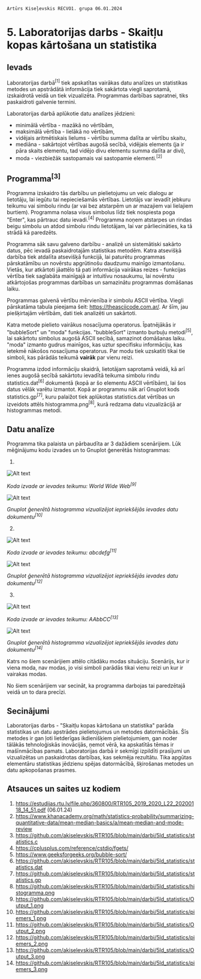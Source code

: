     Artūrs Kiseļevskis RECVO1. grupa 06.01.2024
# 5. Laboratorijas darbs - Skaitļu kopas kārtošana un statistika
## Ievads

Laboratorijas darbā<sup>[1]</sup> tiek apskatītas vairākas datu analīzes un statistikas metodes un apstrādātā informācija tiek sakārtota viegli saprotamā, izskaidrotā veidā un tiek vizualizēta. Programmas darbības sapratnei, tiks paskaidroti galvenie termini.

Laboratorijas darbā aplūkotie datu analīzes jēdzieni:
* minimālā vērtība - mazākā no vērtībām, 
* maksimālā vērtība - lielākā no vērtībām, 
* vidējais aritmētiskais lielums - vērtību summa dalīta ar vērtību skaitu,
* mediāna - sakārtojot vērtības augošā secībā, vidējais elements (ja ir pāra skaits elementu, tad vidējo divu elementu summa dalīta ar divi),
* moda - viezbiežāk sastopamais vai sastopamie elementi.<sup>[2]</sup>

## Programma<sup>[3]</sup>

Programma izskaidro tās darbību un pielietojumu un veic dialogu ar lietotāju, lai iegūtu tai nepieciešamās vērtības. Lietotājs var ievadīt jebkuru teikumu vai simbolu rindu (ar vai bez atstarpēm un ar mazajiem vai lielajiem burtiem). Programma nolasa visus simbolus līdz tiek nospiesta poga "Enter", kas pārtrauc datu ievadi.<sup>[4]</sup> Programma noņem atstarpes un rindas beigu simbolu un atdod simbolu rindu lietotājam, lai var pārliecināties, ka tā strādā kā paredzēts.

Programma sāk savu galveno darbību - analizē un sistemātiski sakārto datus, pēc ievadā paskaidrotajām statistikas metodēm. Katra atsevišķā darbība tiek atdalīta atsevišķā funkcijā, lai paturētu programmas pārskatāmību un novērstu apgrūtinošu daudzumu mainīgo izmantošanu. Vietās, kur atkārtoti jāattēlo tā pati informācija vairākas reizes - funkcijas vērtība tiek saglabāta mainīgajā ar intuitīvu nosaukumu, lai novērstu atkārtojošas programmas darbības un samazinātu programmas domāšanas laiku.

Programmas galvenā vērtību mērvienība ir simbolu ASCII vērtība. Viegli pārskatāma tabula pieejama šeit: https://theasciicode.com.ar/. Ar šīm, jau piešķirtajām vērtībām, dati tiek analizēti un sakārtoti.

Katra metode pielieto vairākus nosacījuma operatorus. Īpatnējākās ir "bubbleSort" un "moda" funkcijas. "bubbleSort" izmanto burbuļu metodi<sup>[5]</sup>, lai sakārtotu simbolus augošā ASCII secībā, samazinot domāšanas laiku. "moda" izmanto gudrus mainīgos, kas uztur specifisku informāciju, kas ietekmē nākošos nosacījuma operatorus. Par modu tiek uzskatīti tikai tie simboli, kas pārādās teikumā **vairāk** par vienu reizi.

Programma izdod informāciju skaidrā, lietotājam saprotamā veidā, kā arī ienes augošā secībā sakārtotu ievadītā teikuma simbolu rindu statistics.dat<sup>[6]</sup> dokumentā (kopā ar šo elementu ASCII vērtībām), lai šos datus vēlāk varētu izmantot. Kopā ar programmu nāk arī Gnuplot kods statistics.gp<sup>[7]</sup>, kuru palaižot tiek aplūkotas statistics.dat vērtības un izveidots attēls histogramma.png<sup>[8]</sup>, kurā redzama datu vizualizācijā ar histogrammas metodi.



## Datu analīze

Programma tika palaista un pārbaudīta ar 3 dažādiem scenārijiem. Lūk mēģinājumu kodu izvades un to Gnuplot ģenerētās histogrammas:

1.

![Alt text](Output_1.png)

*Koda izvade ar ievades teikumu: World Wide Web<sup>[9]</sup>*

![Alt text](piemers_1.png)

*Gnuplot ģenerētā histogramma vizualizējot iepriekšējās ievades datu dokumentu<sup>[10]</sup>*

2. 

![Alt text](Output_2.png)

*Koda izvade ar ievades teikumu: abcdefg<sup>[11]</sup>*

![Alt text](piemers_2.png)

*Gnuplot ģenerētā histogramma vizualizējot iepriekšējās ievades datu dokumentu<sup>[12]</sup>*

3. 

![Alt text](Output_3.png)

*Koda izvade ar ievades teikumu: AAbbCC<sup>[13]</sup>*

![Alt text](piemers_3.png)

*Gnuplot ģenerētā histogramma vizualizējot iepriekšējās ievades datu dokumentu<sup>[14]</sup>*

Katrs no šiem scenārijiem attēlo citādāku modas situāciju. Scenārijs, kur ir viena moda, nav modas, jo visi simboli parādās tikai vienu reizi un kur ir vairakas modas.

No šiem scenārijiem var secināt, ka programma darbojas tai paredzētajā veidā un to dara precīzi.

## Secinājumi

Laboratorijas darbs - "Skaitļu kopas kārtošana un statistika" parāda statistikas un datu apstrādes pielietojumus un metodes datormācībās. Šīs metodes ir gan ļoti lietderīgas ikdienišķiem pielietojumiem, gan noder tālākās tehnoloģiskās inovācijās, ņemot vērā, ka apskatītās tēmas ir mašīnmācības pamats. Laboratorijas darbā ir sekmīgi izpildīti prasījumi un vizualizētas un paskaidrotas darbības, kas sekmēja rezultātu. Tika apgūtas elementāru statistikas jēdzienu spējas datormācībā, šķirošanas metodes un datu apkopošanas prasmes.

## Atsauces un saites uz kodiem
1. https://estudijas.rtu.lv/file.php/360800/RTR105_2019_2020_L22_20200118_14_51.pdf (06.01.24)
1. https://www.khanacademy.org/math/statistics-probability/summarizing-quantitative-data/mean-median-basics/a/mean-median-and-mode-review
1. https://github.com/akiselevskis/RTR105/blob/main/darbi/5ld_statistics/statistics.c
1. https://cplusplus.com/reference/cstdio/fgets/
1. https://www.geeksforgeeks.org/bubble-sort/
1. https://github.com/akiselevskis/RTR105/blob/main/darbi/5ld_statistics/statistics.dat
1. https://github.com/akiselevskis/RTR105/blob/main/darbi/5ld_statistics/statistics.gp
1. https://github.com/akiselevskis/RTR105/blob/main/darbi/5ld_statistics/histogramma.png
1. https://github.com/akiselevskis/RTR105/blob/main/darbi/5ld_statistics/Output_1.png
1. https://github.com/akiselevskis/RTR105/blob/main/darbi/5ld_statistics/piemers_1.png
1. https://github.com/akiselevskis/RTR105/blob/main/darbi/5ld_statistics/Output_2.png
1. https://github.com/akiselevskis/RTR105/blob/main/darbi/5ld_statistics/piemers_2.png
1. https://github.com/akiselevskis/RTR105/blob/main/darbi/5ld_statistics/Output_3.png
1. https://github.com/akiselevskis/RTR105/blob/main/darbi/5ld_statistics/piemers_3.png
